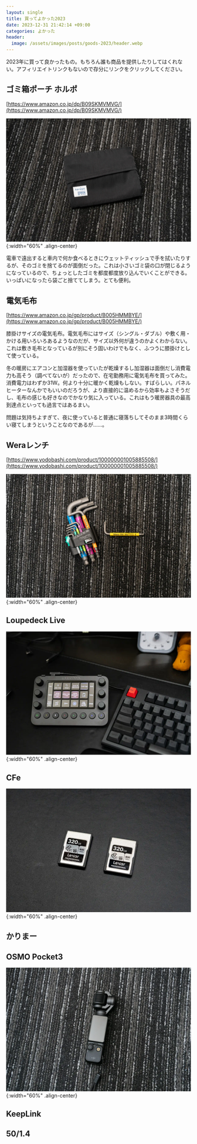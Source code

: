 ```yaml
---
layout: single
title: 買ってよかった2023
date: 2023-12-31 21:42:14 +09:00
categories: よかった
header:
  image: /assets/images/posts/goods-2023/header.webp
---
```


2023年に買って良かったもの。もちろん誰も商品を提供したりしてはくれない。アフィリエイトリンクもないので存分にリンクをクリックしてください。


## ゴミ箱ポーチ ホルポ

[https://www.amazon.co.jp/dp/B09SKMVMVG/](https://www.amazon.co.jp/dp/B09SKMVMVG/)

![](/assets/images/posts/goods-2023/horupo.webp){:width="60%" .align-center}

電車で遠出すると車内で何か食べるときにウェットティッシュで手を拭いたりするが、そのゴミを捨てるのが面倒だった。これは小さいゴミ袋の口が閉じるようになっているので、ちょっとしたゴミを都度都度放り込んでいくことができる。いっぱいになったら袋ごと捨ててしまう。とても便利。

## 電気毛布

[https://www.amazon.co.jp/gp/product/B005HMMBYE/](https://www.amazon.co.jp/gp/product/B005HMMBYE/)

膝掛けサイズの電気毛布。電気毛布にはサイズ（シングル・ダブル）や敷く用・かける用いろいろあるようなのだが、サイズ以外何が違うのかよくわからない。これは敷き毛布となっているが別にそう固いわけでもなく、ふつうに膝掛けとして使っている。

冬の暖房にエアコンと加湿器を使っていたが乾燥するし加湿器は面倒だし消費電力も高そう（調べてないが）だったので、在宅勤務用に電気毛布を買ってみた。消費電力はわずか31W。何より十分に暖かく乾燥もしない。すばらしい。パネルヒーターなんかでもいいのだろうが、より直接的に温めるから効率もよさそうだし、毛布の感じも好きなのでかなり気に入っている。これはもう暖房器具の最高到達点といっても過言ではあるまい。

問題は気持ちよすぎて、夜に使っていると普通に寝落ちしてそのまま3時間くらい寝てしまうということなのであるが……。

## Weraレンチ

[https://www.yodobashi.com/product/100000001005885508/](https://www.yodobashi.com/product/100000001005885508/)

![](/assets/images/posts/goods-2023/wera.webp){:width="60%" .align-center}

## Loupedeck Live

![](/assets/images/posts/goods-2023/loupedeck.webp){:width="60%" .align-center}

## CFe

![](/assets/images/posts/goods-2023/cfe.webp){:width="60%" .align-center}

## かりまー


## OSMO Pocket3

![](/assets/images/posts/goods-2023/osmopocket3.webp){:width="60%" .align-center}

## KeepLink

## 50/1.4


